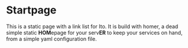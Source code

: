 # Startpage

This is a static page with a link list for Ito. It is build with homer, a dead simple static **HOM**epage for your serv**ER** to keep your services on hand, from a simple yaml configuration file.

